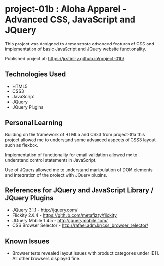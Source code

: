 # project-01b : Aloha Apparel - Advanced CSS, JavaScript and JQuery
This project was designed to demonstrate advanced features of CSS and implementation of basic JavaScript and JQuery website functionality.

Published project at: https://justinl-y.github.io/project-01b/

## Technologies Used

- HTML5
- CSS3
- JavaScript
- JQuery
- JQuery Plugins

## Personal Learning

Building on the framework of HTML5 and CSS3 from project-01a this project allowed me to understand some advanced aspects of CSS3 layout such as flexbox.
  
Implementation of functionality for email validation allowed me to understand control statements in JavaScript.

Use of JQuery allowed me to understand manipulation of DOM elements and integration of the project with JQuery plugins.

## References for JQuery and JavaScript Library / JQuery Plugins

- JQuery 3.1.1 - http://jquery.com/
- Flickity 2.0.4 - https://github.com/metafizzy/flickity
- JQuery Mobile 1.4.5 - http://jquerymobile.com/
- CSS Browser Selector - http://rafael.adm.br/css_browser_selector/

## Known Issues

- Browser tests revealed layout issues with product categories under IE11. All other browsers displayed fine.

